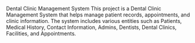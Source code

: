 Dental Clinic Management System
This project is a Dental Clinic Management System that helps manage patient records, appointments, and clinic information. 
The system includes various entities such as Patients, Medical History, Contact Information, Admins, Dentists, Dental Clinics, Facilities, and Appointments.
